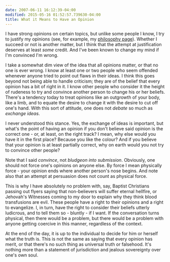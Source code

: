 ```yaml
---
date: 2007-06-11 16:12:39-04:00
modified: 2015-05-16 01:52:57.739630-04:00
title: What it Means to Have an Opinion
---
```


I have strong opinions on certain topics, but unlike some people I know, I
try to justify my opinions (see, for example, my [philosophy
page][1]). Whether I succeed or not is another matter, but I think that the
attempt at justification deserves at least *some* credit. And I've been
known to change my mind if I'm convinced I'm wrong.

I take a somewhat dim view of the idea that all opinions matter, or that no
one is ever wrong. I know at least one or two people who seem offended
whenever anyone tried to point out flaws in their ideas. I think this goes
beyond not being able to handle criticism; they are of the belief that every
opinion has a bit of right in it. I know other people who consider it the
height of rudeness to try and convince another person to change his or her
beliefs. There's a tendency today to treat opinions like an outgrowth of
your body, like a limb, and to equate the desire to change it with the
desire to cut off one's hand. With this sort of attitude, one does not
*debate* so much as *exchange ideas*.

I never understood this stance. Yes, the exchange of ideas is important, but
what's the point of having an opinion if you don't believe said opinion is
the correct one - or, at least, on the right track? I mean, why else would
you have it in the first place? Because you like the colour? And if you
believe that your opinion is at least partially correct, why on earth would
you not try to convince other people?

Note that I said *convince*, not *bludgeon into submission*. Obviously, one
should not force one's opinions on anyone else. By force I mean physically
force - your opinion ends where another person's nose begins. And note also
that an attempt at persuasion does not count as physical force.

This is why I have absolutely no problem with, say, Baptist Christians
passing out flyers saying that non-believers will suffer eternal hellfire,
or Jehovah's Witnesses coming to my door to explain why they think blood
transfusions are evil. These people have a right to their opinions and a
right to evangelize. I, in turn, have the right to consider their beliefs
utterly ludicrous, and to tell them so - bluntly - if I want. If the
conversation turns physical, then there would be a problem, but there would
be a problem with anyone getting coercive in this manner, regardless of the
context.

At the end of the day, it is up to the individual to decide for him or
herself what the truth is. This is not the same as saying that every opinion
has merit, or that there's no such thing as universal truth or
falsehood. It's nothing more than a statement of jurisdiction and jealous
sovereignty over one's own soul.

[1]: /tags/philosophy
